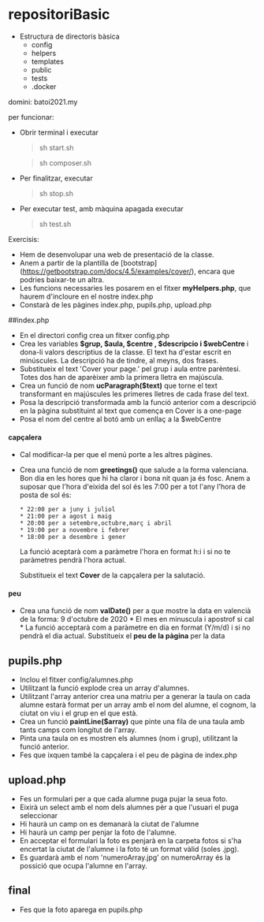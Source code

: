 # repositoriBasic

 * Estructura de directoris bàsica
    * config
    * helpers
    * templates
    * public
    * tests
    * .docker

 
 domini: batoi2021.my
 
 per funcionar: 
  
  * Obrir terminal i executar 
  
    > sh start.sh
    
    > sh composer.sh
    
  
  * Per finalitzar, executar
    
    > sh stop.sh 

  * Per executar test, amb màquina apagada executar
    
    > sh test.sh 
                                                        
  Exercisis:   
  
  * Hem de desenvolupar una web de presentació de la classe. 
  * Anem a partir de la plantilla de [bootstrap] (https://getbootstrap.com/docs/4.5/examples/cover/), encara que podries baixar-te un altra.
  * Les funcions necessaries les posarem en el fitxer **myHelpers.php**, que haurem d'incloure en el nostre index.php
  * Constarà de les pàgines index.php, pupils.php,  upload.php
     
##index.php
  
  * En el directori config crea un fitxer config.php
  * Crea les variables **$grup, $aula, $centre , $descripcio i $webCentre** i dona-li valors descriptius de la classe. El text ha d'estar escrit en minúscules. La descripció ha de tindre, al meyns, dos frases.
  * Substitueix el text 'Cover your page.' pel grup i aula entre parèntesi. Totes dos han de aparèixer amb la primera lletra en majúscula.
  * Crea un funció de nom **ucParagraph($text)** que torne el text transformant en majúscules les primeres lletres de cada frase del text. 
  * Posa la descripció transformada amb la funció anterior com a descripció en la pàgina substituint al text que comença en Cover is a one-page
  * Posa el nom del centre al botó amb un enllaç a la $webCentre 
  
#### capçalera
  
  *  Cal modificar-la per que el menú porte a les altres pàgines.  
  
  * Crea una funció de nom **greetings()** que salude a la forma valenciana. Bon dia en les hores que hi ha claror i bona nit quan ja és fosc. 
  Anem a suposar que l'hora d'eixida del sol és les 7:00 per a tot l'any l'hora de posta de sol és:
  
  		* 22:00 per a juny i juliol 
  		* 21:00 per a agost i maig
  		* 20:00 per a setembre,octubre,març i abril
  		* 19:00 per a novembre i febrer
  		* 18:00 per a desembre i gener
  	La funció aceptarà com a paràmetre l'hora en format h:i i si no te paràmetres pendrà l'hora actual.
  		
	Substitueix el text **Cover** de la capçalera per la salutació.
	
#### peu 
 	
  * Crea una funció de nom **valDate()** per a que mostre la data en valencià de la forma: 9 d'octubre de 2020
  		* El mes en minuscula i apostrof si cal
        * La funció acceptarà com a paràmetre en dia en format (Y/m/d) i si no pendrà el dia actual.
	Substitueix el **peu de la pàgina** per la data
  		
## pupils.php  

 * Inclou el fitxer config/alumnes.php
 * Utilitzant la funció explode crea un array d'alumnes.
 * Utilitzant l'array anterior crea una matriu per a generar la taula on cada alumne estarà format per un array amb el nom del alumne, el cognom, la ciutat on viu i el grup en el que està.
 * Crea un funció **paintLine($array)** que pinte una fila de una taula amb tants camps com longitut de l'array.
 * Pinta una taula on es mostren els alumnes (nom i grup), utilitzant la funció anterior.
 * Fes que ixquen també la capçalera i el peu de pàgina de index.php

## upload.php 
  		
* Fes un formulari per a que cada alumne puga pujar la seua foto.
* Eixirà un select amb el nom dels alumnes pèr a que l'usuari el puga seleccionar
* Hi haurà un camp on es demanarà la ciutat de l'alumne
* Hi haurà un camp per penjar la foto de l'alumne.
* En acceptar el formulari la foto es penjarà en la carpeta fotos si s'ha encertat la ciutat de l'alumne i la foto té un format vàlid (soles .jpg). 
* Es guardarà amb el nom 'numeroArray.jpg' on numeroArray és la possició que ocupa l'alumne en l'array.

## final

* Fes que la foto aparega en pupils.php
  		                                        